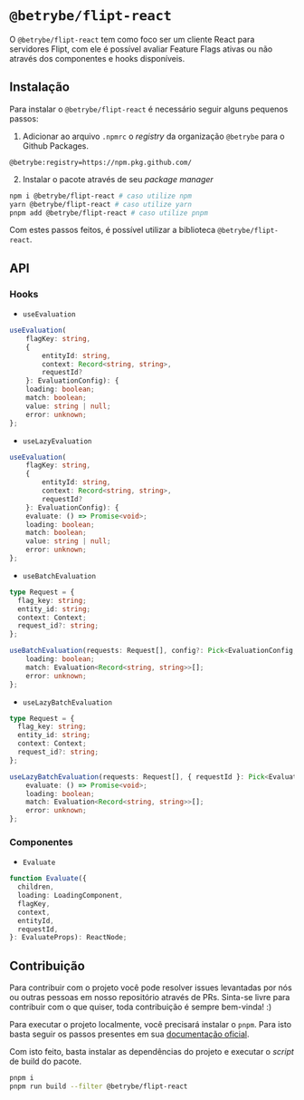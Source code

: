 # `@betrybe/flipt-react`

O `@betrybe/flipt-react` tem como foco ser um cliente React para servidores Flipt, com ele é possível avaliar Feature Flags ativas ou não através dos componentes e hooks disponíveis.

## Instalação

Para instalar o `@betrybe/flipt-react` é necessário seguir alguns pequenos passos:

1. Adicionar ao arquivo `.npmrc` o _registry_ da organização `@betrybe` para o Github Packages.

```
@betrybe:registry=https://npm.pkg.github.com/
```

2. Instalar o pacote através de seu _package manager_

```bash
npm i @betrybe/flipt-react # caso utilize npm
yarn @betrybe/flipt-react # caso utilize yarn
pnpm add @betrybe/flipt-react # caso utilize pnpm
```

Com estes passos feitos, é possível utilizar a biblioteca `@betrybe/flipt-react`.

## API

### Hooks

- `useEvaluation`

```typescript
useEvaluation(
    flagKey: string, 
    { 
        entityId: string,
        context: Record<string, string>,
        requestId?
    }: EvaluationConfig): {
    loading: boolean;
    match: boolean;
    value: string | null;
    error: unknown;
};
```

- `useLazyEvaluation`

```typescript
useEvaluation(
    flagKey: string, 
    { 
        entityId: string,
        context: Record<string, string>,
        requestId?
    }: EvaluationConfig): {
    evaluate: () => Promise<void>;
    loading: boolean;
    match: boolean;
    value: string | null;
    error: unknown;
};
```

- `useBatchEvaluation`
```typescript
type Request = {
  flag_key: string;
  entity_id: string;
  context: Context;
  request_id?: string;
};

useBatchEvaluation(requests: Request[], config?: Pick<EvaluationConfig, 'requestId'>): {
    loading: boolean;
    match: Evaluation<Record<string, string>>[];
    error: unknown;
};
```

- `useLazyBatchEvaluation`

```typescript
type Request = {
  flag_key: string;
  entity_id: string;
  context: Context;
  request_id?: string;
};

useLazyBatchEvaluation(requests: Request[], { requestId }: Pick<EvaluationConfig, 'requestId'>): {
    evaluate: () => Promise<void>;
    loading: boolean;
    match: Evaluation<Record<string, string>>[];
    error: unknown;
};
```

### Componentes

- `Evaluate`

```typescript
function Evaluate({
  children,
  loading: LoadingComponent,
  flagKey,
  context,
  entityId,
  requestId,
}: EvaluateProps): ReactNode;
```

## Contribuição

Para contribuir com o projeto você pode resolver issues levantadas por nós ou outras pessoas em nosso repositório através de PRs. Sinta-se livre para contribuir com o que quiser, toda contribuição é sempre bem-vinda! :)

Para executar o projeto localmente, você precisará instalar o `pnpm`. Para isto basta seguir os passos presentes em sua [documentação oficial](https://pnpm.io/installation).

Com isto feito, basta instalar as dependências do projeto e executar o _script_ de build do pacote.

```bash
pnpm i
pnpm run build --filter @betrybe/flipt-react
```
